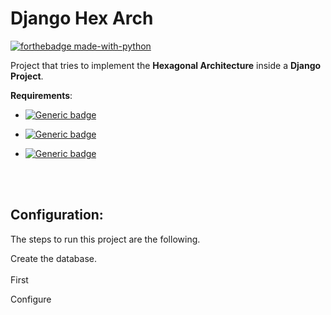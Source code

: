 # Django Hex Arch
[![forthebadge made-with-python](http://ForTheBadge.com/images/badges/made-with-python.svg)](https://www.python.org/)

Project that tries to implement the **Hexagonal Architecture** inside a **Django Project**.

**Requirements**:
- [![Generic badge](https://img.shields.io/badge/python-3.7+-blue.svg)](https://www.python.org/)

- [![Generic badge](https://img.shields.io/badge/django-3.2.5+-purple.svg)](https://www.djangoproject.com/)

- [![Generic badge](https://img.shields.io/badge/docker-20.10+-green.svg)](https://www.docker.com/)

<br></br>
## **Configuration**:

The steps to run this project are the following.

Create the database.
<br></br>
First


Configure